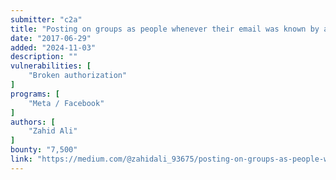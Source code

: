 ```yaml
---
submitter: "c2a"
title: "Posting on groups as people whenever their email was known by an attacker"
date: "2017-06-29"
added: "2024-11-03"
description: ""
vulnerabilities: [
    "Broken authorization"
]
programs: [
    "Meta / Facebook"
]
authors: [
    "Zahid Ali"
]
bounty: "7,500"
link: "https://medium.com/@zahidali_93675/posting-on-groups-as-people-whenever-their-email-was-known-by-an-attacker-9dc8d7baf970"
---
```




